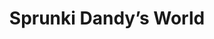 ---
slug: sprunki-dandys-world-1946
title: Sprunki Dandy’s World
description: "Sprunki Dandy’s World is an exciting online game. Play for free directly in your browser!"
icon: /images/popular_mods/Sprunki Dandys World.png
url: https://html-classic.itch.zone/html/11721752/index.html
previewImage: /images/popular_mods/Sprunki Dandys World.png
type: popular mods

# SEO配置
seo:
  title: "Sprunki Dandy’s World - Play Free Online Game | Fun Browser Games"
  description: "Sprunki Dandy’s World - Play this fun online game for free in your browser. No download required!"
  ogImage: "/images/popular_mods/Sprunki Dandys World.png"
  keywords: "sprunki-dandys-world-1946, online game, browser game, free game, popular mods game, play online"

videoUrls:
  - https://www.youtube.com/embed/example1
  - https://www.youtube.com/embed/example2

whyPlay:
  title: "Why Play Sprunki Dandy’s World?"
  items:
    - "Immersive Gameplay: Sprunki Dandy’s World offers an engaging and immersive gaming experience that will keep you entertained for hours"
    - "Challenging Levels: Test your skills with increasingly difficult challenges and obstacles"
    - "Beautiful Graphics: Enjoy stunning visuals and smooth animations that bring the game world to life"
    - "Regular Updates: New content and features are added regularly to keep the game fresh and exciting"
    - "Free to Play: Experience all the fun without spending a penny"
    - "Community Features: Connect with other players, share strategies, and compete for high scores"
    - "Cross-Platform: Play on any device with a web browser, no downloads required"

features:
  title: "Key Features of Sprunki Dandy’s World"
  image: "/images/popular_mods/Sprunki Dandys World.png"
  items:
    - "Intuitive Controls: Easy to learn controls make Sprunki Dandy’s World accessible for players of all skill levels"
    - "Multiple Game Modes: Enjoy various gameplay options that provide different challenges and experiences"
    - "Character Customization: Personalize your gaming experience with unique characters and items"
    - "Achievement System: Complete special tasks to earn rewards and recognition"
    - "Leaderboards: Compete with players worldwide and see who can achieve the highest scores"

characteristics:
  title: "Game Characteristics"
  image: "/images/popular_mods/Sprunki Dandys World.png"
  items:
    - "Genre: Popular mods game with elements of strategy and skill"
    - "Difficulty: Suitable for both casual gamers and those seeking a challenge"
    - "Play Time: Quick sessions or extended gameplay, depending on your preference"
    - "Art Style: Vibrant and engaging visuals that enhance the gaming experience"
    - "Sound Design: Immersive audio that complements the gameplay perfectly"

info: "Sprunki Dandy’s World is an exciting online game that offers players a unique and engaging gaming experience. With its intuitive controls, stunning visuals, and challenging gameplay, Sprunki Dandy’s World provides hours of entertainment for players of all ages and skill levels. Whether you're looking for a quick gaming session during a break or an extended play session, Sprunki Dandy’s World delivers an immersive experience that will keep you coming back for more. The game features multiple levels of increasing difficulty, ensuring that players are constantly challenged as they progress. With regular updates adding new content and features, Sprunki Dandy’s World remains fresh and exciting, providing endless entertainment options for its growing community of players."

howToPlayIntro: "Welcome to Sprunki Dandy’s World! This guide will walk you through the basics and help you master the game. Whether you're a beginner or looking to improve your skills, these tips and instructions will enhance your gaming experience."

howToPlaySteps:
  - title: "Getting Started"
    description: "Begin your Sprunki Dandy’s World adventure by familiarizing yourself with the controls. Use your keyboard or mouse to navigate through the game interface. The tutorial will guide you through the basic mechanics and help you understand the objectives."
  - title: "Understanding the Objectives"
    description: "In Sprunki Dandy’s World, your main goal is to progress through levels by completing specific objectives. Each level presents unique challenges that require different strategies and approaches."
  - title: "Mastering the Controls"
    description: "Practice using the controls to improve your precision and reaction time. Sprunki Dandy’s World requires quick reflexes and strategic thinking to overcome obstacles and defeat opponents."
  - title: "Utilizing Power-ups"
    description: "Collect power-ups throughout the game to enhance your abilities and overcome difficult challenges. Each power-up offers unique advantages that can be crucial for success."
  - title: "Developing Strategies"
    description: "As you progress in Sprunki Dandy’s World, develop effective strategies for different scenarios. Analyze patterns, anticipate challenges, and adapt your approach to maximize your performance."

faq:
  title: "Frequently Asked Questions about Sprunki Dandy’s World"
  items:
    - question: "Is Sprunki Dandy’s World free to play?"
      answer: "Yes, Sprunki Dandy’s World is completely free to play directly in your web browser. No downloads or purchases are required to enjoy the full game experience."
    - question: "Can I play Sprunki Dandy’s World on mobile devices?"
      answer: "Yes, Sprunki Dandy’s World is optimized for both desktop and mobile play. You can enjoy the game on any device with a web browser and internet connection."
    - question: "Are there any in-game purchases?"
      answer: "While Sprunki Dandy’s World is free to play, there may be optional in-game purchases available for cosmetic items or additional features that don't affect core gameplay."
    - question: "How often is Sprunki Dandy’s World updated?"
      answer: "The developers regularly update Sprunki Dandy’s World with new content, features, and improvements based on player feedback and game performance."
    - question: "Can I play Sprunki Dandy’s World offline?"
      answer: "Currently, Sprunki Dandy’s World requires an internet connection to play as it's a browser-based online game."
    - question: "Is Sprunki Dandy’s World suitable for children?"
      answer: "Yes, Sprunki Dandy’s World is designed to be family-friendly and suitable for players of all ages."
    - question: "How do I report bugs or issues?"
      answer: "If you encounter any problems while playing Sprunki Dandy’s World, you can report them through the game's support page or contact the developers directly through their website."
    - question: "Still Have Questions?"
      answer: "If you have additional questions about Sprunki Dandy’s World that aren't covered in this FAQ, please visit our support center or contact our customer service team for assistance."
---